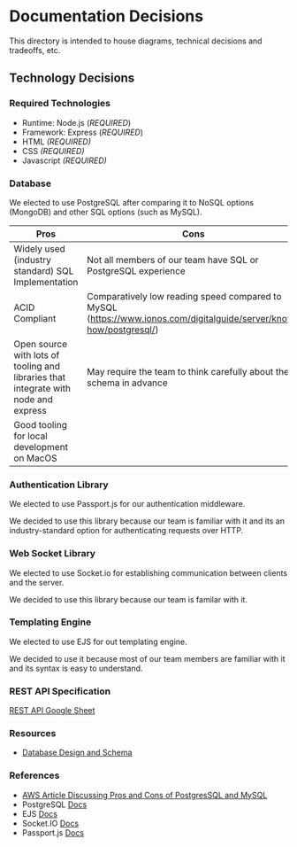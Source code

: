 # Documentation Decisions

This directory is intended to house diagrams, technical decisions and tradeoffs, etc.

## Technology Decisions

### Required Technologies

- Runtime: Node.js (*REQUIRED*)
- Framework: Express (*REQUIRED*)
- HTML *(REQUIRED)*
- CSS *(REQUIRED)*
- Javascript *(REQUIRED)*

### Database

We elected to use PostgreSQL after comparing it to NoSQL options (MongoDB) and other SQL options (such as MySQL).

| Pros                                                                                | Cons                                                                                                               |
| ----------------------------------------------------------------------------------- | ------------------------------------------------------------------------------------------------------------------ |
| Widely used (industry standard) SQL Implementation                                  | Not all members of our team have SQL or PostgreSQL experience                                                      |
| ACID Compliant                                                                      | Comparatively low reading speed compared to MySQL (https://www.ionos.com/digitalguide/server/know-how/postgresql/) |
| Open source with lots of tooling and libraries that integrate with node and express | May require the team to think carefully about the schema in advance                                                |
| Good tooling for local development on MacOS                                         |                                                                                                                    |

### Authentication Library

We elected to use Passport.js for our authentication middleware.

We decided to use this library because our team is familiar with it and its an industry-standard option for authenticating requests over HTTP.

### Web Socket Library

We elected to use Socket.io for establishing communication between clients and the server.

We decided to use this library because our team is familar with it.

### Templating Engine

We elected to use EJS for out templating engine.

We decided to use it because most of our team members are familiar with it and its syntax is easy to understand.

### REST API Specification

[REST API Google Sheet](https://docs.google.com/spreadsheets/d/1T7iUzWzS5vqBZiTEkATTPoX8Ts2FUyHnQ3qYcuLPNeA/edit#gid=0)

### Resources

- [Database Design and Schema](https://app.diagrams.net/#G17hR_xSGP90rC-pllEnbJ8A7NLXeNjATB)

### References

- [AWS Article Discussing Pros and Cons of PostgresSQL and MySQL](https://aws.amazon.com/compare/the-difference-between-mysql-vs-postgresql/#:~:text=PostgreSQL%20is%20an%20object%2Drelational%20database%20management%20system.&text=MySQL%20has%20limited%20support%20of,stored%20procedures%20in%20multiple%20languages.)
- PostgreSQL [Docs](https://www.postgresql.org/docs/)
- EJS [Docs](https://ejs.co/#docs)
- Socket.IO [Docs](https://socket.io/docs/v4/)
- Passport.js [Docs](https://www.passportjs.org/docs/)
